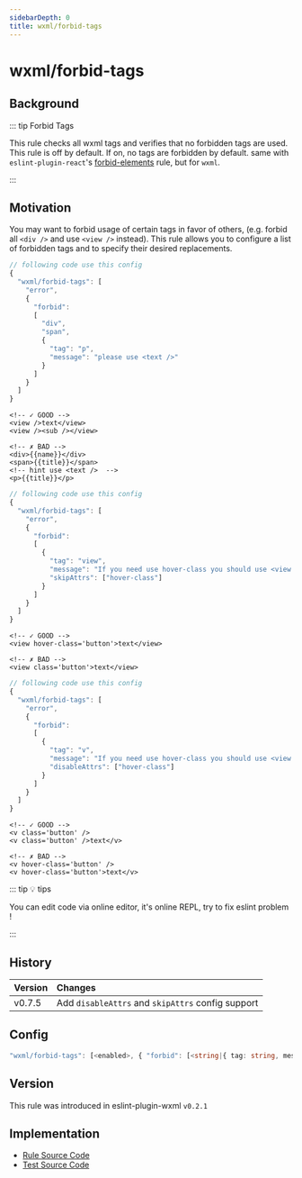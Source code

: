 ```yaml
---
sidebarDepth: 0
title: wxml/forbid-tags
---
```


# wxml/forbid-tags

## Background

::: tip Forbid Tags

This rule checks all wxml tags and verifies that no forbidden tags are used. This rule is off by default. If on, no tags are forbidden by default. same with `eslint-plugin-react`'s [forbid-elements](https://github.com/yannickcr/eslint-plugin-react/blob/master/docs/rules/forbid-elements.md) rule, but for `wxml`.

:::

## Motivation

You may want to forbid usage of certain tags in favor of others, (e.g. forbid all `<div />` and use `<view />` instead). This rule allows you to configure a list of forbidden tags and to specify their desired replacements.

```js
// following code use this config
{
  "wxml/forbid-tags": [
    "error",
    {
      "forbid":
      [
        "div",
        "span",
        {
          "tag": "p",
          "message": "please use <text />"
        }
      ]
    }
  ]
}
```

<eslint-code-block :rules="{'wxml/forbid-tags': ['error', { forbid: [ 'div', 'span', { tag: 'p', message: 'please use <text />' } ] }]}" >

```wxml
<!-- ✓ GOOD -->
<view />text</view>
<view /><sub /></view>

<!-- ✗ BAD -->
<div>{{name}}</div>
<span>{{title}}</span>
<!-- hint use <text />  -->
<p>{{title}}</p>
```

</eslint-code-block>

```js
// following code use this config
{
  "wxml/forbid-tags": [
    "error",
    {
      "forbid":
      [
        {
          "tag": "view",
          "message": "If you need use hover-class you should use <view /> otherwise use <v />",
          "skipAttrs": ["hover-class"]
        }
      ]
    }
  ]
}
```

<eslint-code-block :rules="{'wxml/forbid-tags': ['error', { forbid: [{ tag: 'view', message: 'If you need use hover-class you should use <view /> otherwise use <v />', skipAttrs: ['hover-class'] } ] }]}" >

```wxml
<!-- ✓ GOOD -->
<view hover-class='button'>text</view>

<!-- ✗ BAD -->
<view class='button'>text</view>
```

</eslint-code-block>

```js
// following code use this config
{
  "wxml/forbid-tags": [
    "error",
    {
      "forbid":
      [
        {
          "tag": "v",
          "message": "If you need use hover-class you should use <view /> otherwise use <v />",
          "disableAttrs": ["hover-class"]
        }
      ]
    }
  ]
}
```

<eslint-code-block :rules="{'wxml/forbid-tags': ['error', { forbid: [{ tag: 'view', message: 'If you need use hover-class you should use <view /> otherwise use <v />', disableAttrs: ['hover-class'] } ] }]}" >

```wxml
<!-- ✓ GOOD -->
<v class='button' />
<v class='button' />text</v>

<!-- ✗ BAD -->
<v hover-class='button' />
<v hover-class='button'>text</v>
```

</eslint-code-block>

::: tip 💡 tips

You can edit code via online editor, it's online REPL, try to fix eslint problem !

:::

## History

| Version | Changes
|:---|:---|
| v0.7.5 | Add `disableAttrs` and `skipAttrs` config support |

## Config

```typescript
"wxml/forbid-tags": [<enabled>, { "forbid": [<string|{ tag: string, message?: string, disableAttrs?: string[], skipAttrs?: string[] }>] }]
```

## Version

This rule was introduced in eslint-plugin-wxml `v0.2.1`

## Implementation

- [Rule Source Code](https://github.com/wxmlfile/eslint-plugin-wxml/tree/main/lib/rules/forbid-tags.js)
- [Test Source Code](https://github.com/wxmlfile/eslint-plugin-wxml/tree/main/tests/rules/forbid-tags.js)